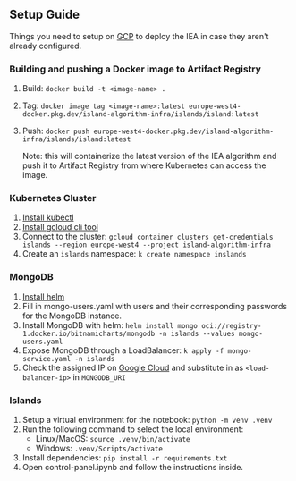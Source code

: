 ## Setup Guide
Things you need to setup on [GCP](https://console.cloud.google.com) to deploy the IEA in case they aren't already configured.

### Building and pushing a Docker image to Artifact Registry 
1. Build: `docker build -t <image-name> .`
2. Tag: `docker image tag <image-name>:latest europe-west4-docker.pkg.dev/island-algorithm-infra/islands/island:latest`
3. Push: `docker push europe-west4-docker.pkg.dev/island-algorithm-infra/islands/island:latest`

    Note: this will containerize the latest version of the IEA algorithm and push it to Artifact Registry from where Kubernetes can access the image. 

### Kubernetes Cluster
1. [Install kubectl](https://kubernetes.io/docs/tasks/tools/)
2. [Install gcloud cli tool](https://cloud.google.com/sdk/docs/install)
3. Connect to the cluster: `gcloud container clusters get-credentials islands --region europe-west4 --project island-algorithm-infra`
4. Create an `islands` namespace: `k create namespace inslands`

### MongoDB
1. [Install helm](https://helm.sh/docs/intro/install/)
2. Fill in mongo-users.yaml with users and their corresponding passwords for the MongoDB instance.
2. Install MongoDB with helm: `helm install mongo oci://registry-1.docker.io/bitnamicharts/mongodb -n islands --values mongo-users.yaml`
3. Expose MongoDB through a LoadBalancer: `k apply -f mongo-service.yaml -n islands`
4. Check the assigned IP on [Google Cloud](https://console.cloud.google.com/net-services/loadbalancing/list/loadBalancers) and substitute in as `<load-balancer-ip>` in `MONGODB_URI`

### Islands
1. Setup a virtual environment for the notebook: `python -m venv .venv`
2. Run the following command to select the local environment:
    * Linux/MacOS: `source .venv/bin/activate`
    * Windows: `.venv/Scripts/activate`
3. Install dependencies: `pip install -r requirements.txt`
4. Open control-panel.ipynb and follow the instructions inside.
